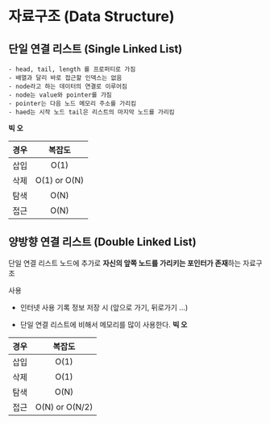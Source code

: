 # 자료구조 (Data Structure)

## 단일 연결 리스트 (Single Linked List)
```
- head, tail, length 를 프로퍼티로 가짐   
- 배열과 달리 바로 접근할 인덱스는 없음
- node라고 하는 데이터의 연결로 이루어짐 
- node는 value와 pointer를 가짐
- pointer는 다음 노드 메모리 주소를 가리킴
- haed는 시작 노드 tail은 리스트의 마지막 노드를 가리킴
```

**빅 오**   

| 경우 |    복잡도    |
| :--- | :----------: |
| 삽입 |     O(1)     |
| 삭제 | O(1) or O(N) |
| 탐색 |     O(N)     |
| 접근 |     O(N)     |

## 양방향 연결 리스트 (Double Linked List)
단일 연결 리스트 노드에 추가로 **자신의 앞쪽 노드를 가리키는 포인터가 존재**하는 자료구조

사용
- 인터넷 사용 기록 정보 저장 시 (앞으로 가기, 뒤로가기 ...)
  
- 단일 연결 리스트에 비해서 메모리를 많이 사용한다.
**빅 오**   

| 경우 |     복잡도     |
| :--- | :------------: |
| 삽입 |      O(1)      |
| 삭제 |      O(1)      |
| 탐색 |      O(N)      |
| 접근 | O(N) or O(N/2) |
